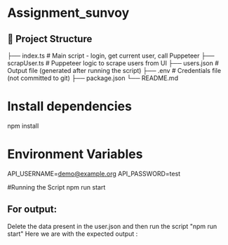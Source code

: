 # Assignment_sunvoy

## 📁 Project Structure
├── index.ts # Main script - login, get current user, call Puppeteer
├── scrapUser.ts # Puppeteer logic to scrape users from UI
├── users.json # Output file (generated after running the script)
├── .env # Credentials file (not committed to git)
├── package.json
└── README.md

#  Install dependencies
npm install

# Environment Variables

API_USERNAME=demo@example.org
API_PASSWORD=test

#Running the Script
npm run start


## For output:

Delete the data present in the user.json and then run the script "npm run start" 
Here we are with the expected output :




